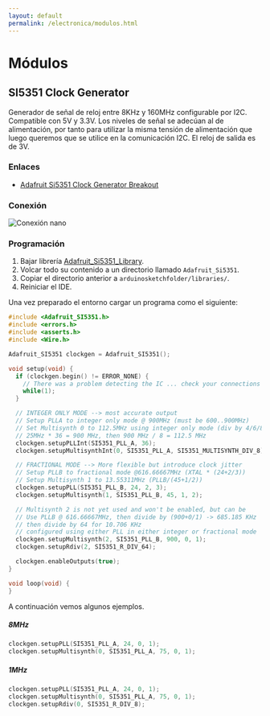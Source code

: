 ```yaml
---
layout: default
permalink: /electronica/modulos.html
---
```


# Módulos

## SI5351 Clock Generator

Generador de señal de reloj entre 8KHz y 160MHz configurable por I2C. Compatible con 5V y 3.3V. Los niveles de señal se adecúan al de alimentación, por tanto para utilizar la misma tensión de alimentación que luego queremos que se utilice en la comunicación I2C. El reloj de salida es de 3V.

### Enlaces

* [Adafruit Si5351 Clock Generator Breakout](https://learn.adafruit.com/adafruit-si5351-clock-generator-breakout/overview)

### Conexión

![Conexión nano](/images/pages/esquema_si5351.png)

### Programación

1. Bajar librería [Adafruit_Si5351_Library](https://github.com/adafruit/Adafruit_Si5351_Library).
2. Volcar todo su contenido a un directorio llamado `Adafruit_Si5351`.
3. Copiar el directorio anterior a `arduinosketchfolder/libraries/`.
4. Reiniciar el IDE.

Una vez preparado el entorno cargar un programa como el siguiente:

```c
#include <Adafruit_SI5351.h>
#include <errors.h>
#include <asserts.h>
#include <Wire.h>

Adafruit_SI5351 clockgen = Adafruit_SI5351();

void setup(void) {
  if (clockgen.begin() != ERROR_NONE) {
    // There was a problem detecting the IC ... check your connections
    while(1);
  }

  // INTEGER ONLY MODE --> most accurate output
  // Setup PLLA to integer only mode @ 900MHz (must be 600..900MHz)
  // Set Multisynth 0 to 112.5MHz using integer only mode (div by 4/6/8)
  // 25MHz * 36 = 900 MHz, then 900 MHz / 8 = 112.5 MHz
  clockgen.setupPLLInt(SI5351_PLL_A, 36);
  clockgen.setupMultisynthInt(0, SI5351_PLL_A, SI5351_MULTISYNTH_DIV_8);

  // FRACTIONAL MODE --> More flexible but introduce clock jitter
  // Setup PLLB to fractional mode @616.66667MHz (XTAL * (24+2/3))
  // Setup Multisynth 1 to 13.55311MHz (PLLB/(45+1/2))
  clockgen.setupPLL(SI5351_PLL_B, 24, 2, 3);
  clockgen.setupMultisynth(1, SI5351_PLL_B, 45, 1, 2);

  // Multisynth 2 is not yet used and won't be enabled, but can be
  // Use PLLB @ 616.66667MHz, then divide by (900+0/1) -> 685.185 KHz
  // then divide by 64 for 10.706 KHz
  // configured using either PLL in either integer or fractional mode
  clockgen.setupMultisynth(2, SI5351_PLL_B, 900, 0, 1);
  clockgen.setupRdiv(2, SI5351_R_DIV_64);

  clockgen.enableOutputs(true);
}

void loop(void) {  
}
```

A continuación vemos algunos ejemplos.

##### 8MHz

```c
clockgen.setupPLL(SI5351_PLL_A, 24, 0, 1);
clockgen.setupMultisynth(0, SI5351_PLL_A, 75, 0, 1);
```

##### 1MHz

```c
clockgen.setupPLL(SI5351_PLL_A, 24, 0, 1);
clockgen.setupMultisynth(0, SI5351_PLL_A, 75, 0, 1);
clockgen.setupRdiv(0, SI5351_R_DIV_8);
```
